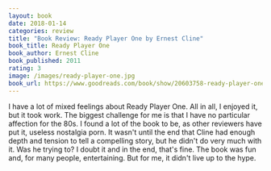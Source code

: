 ```yaml
---
layout: book
date: 2018-01-14
categories: review
title: "Book Review: Ready Player One by Ernest Cline"
book_title: Ready Player One
book_author: Ernest Cline
book_published: 2011
rating: 3
image: /images/ready-player-one.jpg
book_url: https://www.goodreads.com/book/show/20603758-ready-player-one
---
```

I have a lot of mixed feelings about Ready Player One. All in all, I enjoyed it, but it took work. The biggest challenge for me is that I have no particular affection for the 80s. I found a lot of the book to be, as other reviewers have put it, useless nostalgia porn. It wasn't until the end that Cline had enough depth and tension to tell a compelling story, but he didn't do very much with it. Was he trying to? I doubt it and in the end, that's fine. The book was fun and, for many people, entertaining. But for me, it didn't live up to the hype.
